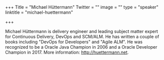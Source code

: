 +++
Title = "Michael Hüttermann"
Twitter = ""
image = ""
type = "speaker"
linktitle = "michael-huettermann"

+++

Michael Hüttermann is delivery engineer and leading subject matter
expert for Continuous Delivery, DevOps and SCM/ALM. He has written a
couple of books including "DevOps for Developers" and "Agile ALM". He
was recognized to be a Oracle Java Champion in 2006 and a Oracle
Developer Champion in 2017. More information: http://huettermann.net.
